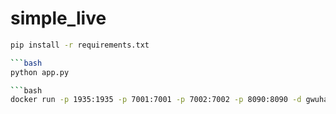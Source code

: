 # simple_live
```bash
pip install -r requirements.txt

```bash
python app.py

```bash
docker run -p 1935:1935 -p 7001:7001 -p 7002:7002 -p 8090:8090 -d gwuhaolin/livego
